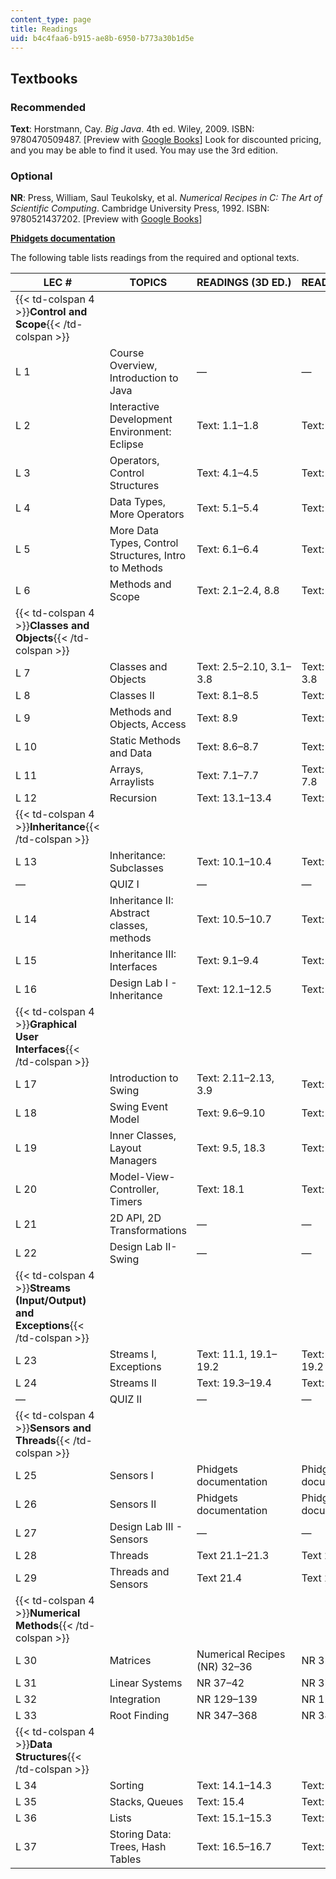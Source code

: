 ```yaml
---
content_type: page
title: Readings
uid: b4c4faa6-b915-ae8b-6950-b773a30b1d5e
---
```


Textbooks
---------

### Recommended

**Text**: Horstmann, Cay. _Big Java_. 4th ed. Wiley, 2009. ISBN: 9780470509487. \[Preview with [Google Books](http://books.google.com/books?id=5R7WsLh4qMMC&pg=PAfrontcover#v=onepage)\] Look for discounted pricing, and you may be able to find it used. You may use the 3rd edition.

### Optional

**NR**: Press, William, Saul Teukolsky, et al. _Numerical Recipes in C: The Art of Scientific Computing_. Cambridge University Press, 1992. ISBN: 9780521437202. \[Preview with [Google Books](http://books.google.com/books?id=4t-sybVuoqoC&pg=PAfrontcover#v=onepage)\]

[**Phidgets documentation**](http://www.phidgets.com/docs/Language_-_Java)

The following table lists readings from the required and optional texts.

| LEC # | TOPICS | READINGS (3D ED.) | READINGS (4TH ED.) |
| --- | --- | --- | --- |
| {{< td-colspan 4 >}}**Control and Scope**{{< /td-colspan >}} ||||
| L 1 | Course Overview, Introduction to Java | — | — |
| L 2 | Interactive Development Environment: Eclipse | Text: 1.1–1.8 | Text: 1.1–1.7 |
| L 3 | Operators, Control Structures | Text: 4.1–4.5 | Text: 4.1–4.4 |
| L 4 | Data Types, More Operators | Text: 5.1–5.4 | Text: 5.1–5.4 |
| L 5 | More Data Types, Control Structures, Intro to Methods | Text: 6.1–6.4 | Text: 6.1–6.4 |
| L 6 | Methods and Scope | Text: 2.1–2.4, 8.8 | Text: 2.1–2.5, 8.8 |
| {{< td-colspan 4 >}}**Classes and Objects**{{< /td-colspan >}} ||||
| L 7 | Classes and Objects | Text: 2.5–2.10, 3.1–3.8 | Text: 2.6–2.10, 3.1–3.8 |
| L 8 | Classes II | Text: 8.1–8.5 | Text: 8.1–8.5 |
| L 9 | Methods and Objects, Access | Text: 8.9 | Text: 8.9 |
| L 10 | Static Methods and Data | Text: 8.6–8.7 | Text: 8.6–8.7 |
| L 11 | Arrays, Arraylists | Text: 7.1–7.7 | Text: 7.1–7.4, 7.6, 7.8 |
| L 12 | Recursion | Text: 13.1–13.4 | Text: 13.1–13.4 |
| {{< td-colspan 4 >}}**Inheritance**{{< /td-colspan >}} ||||
| L 13 | Inheritance: Subclasses | Text: 10.1–10.4 | Text: 10.1–10.4 |
| — | QUIZ I | — | — |
| L 14 | Inheritance II: Abstract classes, methods | Text: 10.5–10.7 | Text: 10.5–10.6 |
| L 15 | Inheritance III: Interfaces | Text: 9.1–9.4 | Text: 9.1–9.4 |
| L 16 | Design Lab I - Inheritance | Text: 12.1–12.5 | Text: 12.1–12.5 |
| {{< td-colspan 4 >}}**Graphical User Interfaces**{{< /td-colspan >}} ||||
| L 17 | Introduction to Swing | Text: 2.11–2.13, 3.9 | Text: 2.11–2.13, 3.9 |
| L 18 | Swing Event Model | Text: 9.6–9.10 | Text: 9.7–9.11 |
| L 19 | Inner Classes, Layout Managers | Text: 9.5, 18.3 | Text: 9.5, 18.3 |
| L 20 | Model-View-Controller, Timers | Text: 18.1 | Text: 18.3 |
| L 21 | 2D API, 2D Transformations | — | — |
| L 22 | Design Lab II- Swing | — | — |
| {{< td-colspan 4 >}}**Streams (Input/Output) and Exceptions**{{< /td-colspan >}} ||||
| L 23 | Streams I, Exceptions | Text: 11.1, 19.1–19.2 | Text: 11.1, 19.1–19.2 |
| L 24 | Streams II | Text: 19.3–19.4 | Text: 19.3–19.4 |
| — | QUIZ II | — | — |
| {{< td-colspan 4 >}}**Sensors and Threads**{{< /td-colspan >}} ||||
| L 25 | Sensors I | Phidgets documentation | Phidgets documentation |
| L 26 | Sensors II | Phidgets documentation | Phidgets documentation |
| L 27 | Design Lab III - Sensors | — | — |
| L 28 | Threads | Text 21.1–21.3 | Text 20.1–20.3 |
| L 29 | Threads and Sensors | Text 21.4 | Text 20.4 |
| {{< td-colspan 4 >}}**Numerical Methods**{{< /td-colspan >}} ||||
| L 30 | Matrices | Numerical Recipes (NR) 32–36 | NR 32–36 |
| L 31 | Linear Systems | NR 37–42 | NR 37–42 |
| L 32 | Integration | NR 129–139 | NR 129–139 |
| L 33 | Root Finding | NR 347–368 | NR 347–368 |
| {{< td-colspan 4 >}}**Data Structures**{{< /td-colspan >}} ||||
| L 34 | Sorting | Text: 14.1–14.3 | Text: 14.1–14.3 |
| L 35 | Stacks, Queues | Text: 15.4 | Text: 15.4 |
| L 36 | Lists | Text: 15.1–15.3 | Text: 15.1–15.3 |
| L 37 | Storing Data: Trees, Hash Tables | Text: 16.5–16.7 | Text: 16.5–16.6